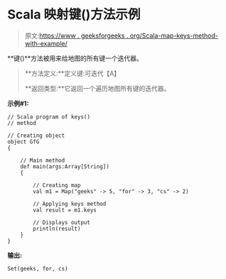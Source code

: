 # Scala 映射键()方法示例

> 原文:[https://www . geeksforgeeks . org/Scala-map-keys-method-with-example/](https://www.geeksforgeeks.org/scala-map-keys-method-with-example/)

**键()**方法被用来给地图的所有键一个迭代器。

> **方法定义:**定义键:可迭代【A】
> 
> **返回类型:**它返回一个遍历地图所有键的迭代器。

**示例#1:**

```
// Scala program of keys()
// method

// Creating object
object GfG
{ 

    // Main method
    def main(args:Array[String])
    {

        // Creating map
        val m1 = Map("geeks" -> 5, "for" -> 3, "cs" -> 2)

        // Applying keys method 
        val result = m1.keys

        // Displays output
        println(result)
    }
}
```

**输出:**

```
Set(geeks, for, cs)

```